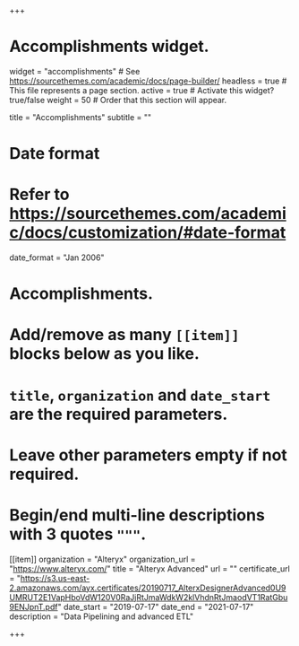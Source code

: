 +++
# Accomplishments widget.
widget = "accomplishments"  # See https://sourcethemes.com/academic/docs/page-builder/
headless = true  # This file represents a page section.
active = true  # Activate this widget? true/false
weight = 50  # Order that this section will appear.

title = "Accomplish&shy;ments"
subtitle = ""

# Date format
#   Refer to https://sourcethemes.com/academic/docs/customization/#date-format
date_format = "Jan 2006"

# Accomplishments.
#   Add/remove as many `[[item]]` blocks below as you like.
#   `title`, `organization` and `date_start` are the required parameters.
#   Leave other parameters empty if not required.
#   Begin/end multi-line descriptions with 3 quotes `"""`.

[[item]]
  organization = "Alteryx"
  organization_url = "https://www.alteryx.com/"
  title = "Alteryx Advanced"
  url = ""
  certificate_url = "https://s3.us-east-2.amazonaws.com/ayx.certificates/20190717_AlterxDesignerAdvanced0U9UMRUT2E1VapHboVdW120V0RaJjRtJmaWdkW2klVhdnRtJmaodVT1RatGbu9ENJpnT.pdf"
  date_start = "2019-07-17"
  date_end = "2021-07-17"
  description = "Data Pipelining and advanced ETL"

+++
